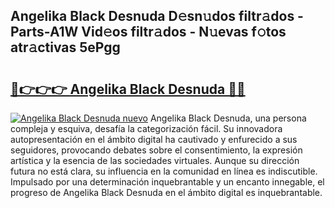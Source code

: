 ## Angelika Black Desnuda D𝚎sn𝚞dos filtr𝚊dos - Parts-A1W Vid𝚎os filtr𝚊dos - N𝚞evas f𝚘tos atr𝚊ctivas 5ePgg

# <h2><a href="http://mb8g9v.tromn.icu/?c=Angelika+Black+Desnuda">🔗👉👉👉 Angelika Black Desnuda 🔗🔗</a></h2>

[![Angelika Black Desnuda nuevo](https://i.imgur.com/pEAQMta.gif)](http://mb8g9v.tromn.icu/?c=Angelika+Black+Desnuda)
Angelika Black Desnuda, una persona compleja y esquiva, desafía la categorización fácil. Su innovadora autopresentación en el ámbito digital ha cautivado y enfurecido a sus seguidores, provocando debates sobre el consentimiento, la expresión artística y la esencia de las sociedades virtuales. Aunque su dirección futura no está clara, su influencia en la comunidad en línea es indiscutible. Impulsado por una determinación inquebrantable y un encanto innegable, el progreso de Angelika Black Desnuda en el ámbito digital es inquebrantable.
